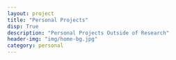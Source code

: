 ```yaml
---
layout: project
title: "Personal Projects"
disp: True
description: "Personal Projects Outside of Research"
header-img: "img/home-bg.jpg"
category: personal
---
```

